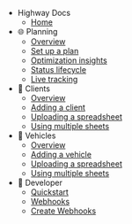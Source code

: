 - Highway Docs
  - [Home](/)
- :globe_with_meridians: Planning
  - [Overview](planning/overview.md)
  - [Set up a plan](/planning/set_up_a_plan.md)
  - [Optimization insights](/planning/optimization_insights.md)
  - [Status lifecycle](/planning/status_lifecycle.md)
  - [Live tracking](/planning/live_tracking.md)
- :round_pushpin: Clients
  - [Overview](/clients/overview.md)
  - [Adding a client](/clients/creating_clients.md)
  - [Uploading a spreadsheet](/clients/uploading_excel.md)
  - [Using multiple sheets](/clients/other_sheets.md)
- :truck: Vehicles
  - [Overview](/vehicles/overview.md)
  - [Adding a vehicle](/vehicles/creating_vehicles.md)
  - [Uploading a spreadsheet](/vehicles/uploading_excel.md)
  - [Using multiple sheets](/vehicles/other_sheets.md)
- :space_invader: Developer
  - [Quickstart](/developer/quickstart.md)
  - [Webhooks](/developer/webhooks.md)
  - [Create Webhooks](/developer/create_webhooks.md)
